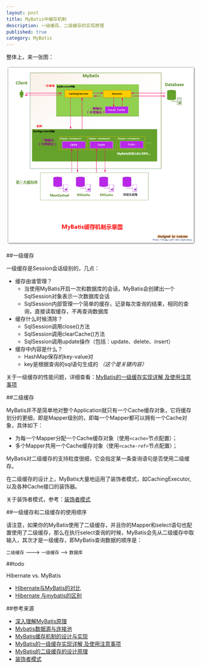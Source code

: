 ```yaml
---
layout: post
title: MyBatis中缓存机制
description: 一级缓存、二级缓存的实现原理
published: true
category: MyBatis
---
```





整体上，来一张图：

![](/images/mybatis-cache/mybatis-cache.png)




##一级缓存

一级缓存是Session会话级别的，几点：

* 缓存由谁管理？
	* 当使用MyBatis开启一次和数据库的会话，MyBatis会创建出一个SqlSession对象表示一次数据库会话
	* SqlSession内部管理一个简单的缓存，记录每次查询的结果，相同的查询，直接读取缓存，不再查询数据库
* 缓存什么时候清除？
	* SqlSession调用close()方法
	* SqlSession调用clearCache()方法
	* SqlSession调用update操作（包括：update、delete、insert）
* 缓存中内容是什么？
	* HashMap保存的key-value对
	* key是根据查询的sql语句生成的 *（这个是关键内容）*

关于一级缓存的性能问题，详细查看：[MyBatis的一级缓存实现详解 及使用注意事项]





##二级缓存


MyBatis并不是简单地对整个Application就只有一个Cache缓存对象，它将缓存划分的更细，即是Mapper级别的，即每一个Mapper都可以拥有一个Cache对象，具体如下：

* 为每一个Mapper分配一个Cache缓存对象（使用`<cache>`节点配置）；
* 多个Mapper共用一个Cache缓存对象（使用`<cache-ref>`节点配置）；

MyBatis对二级缓存的支持粒度很细，它会指定某一条查询语句是否使用二级缓存。

在二级缓存的设计上，MyBatis大量地运用了装饰者模式，如CachingExecutor, 以及各种Cache接口的装饰器。

关于装饰者模式，参考：[装饰者模式]



##一级缓存和二级缓存的使用顺序


请注意，如果你的MyBatis使用了二级缓存，并且你的Mapper和select语句也配置使用了二级缓存，那么在执行select查询的时候，MyBatis会先从二级缓存中取输入，其次才是一级缓存，即MyBatis查询数据的顺序是：

`二级缓存`  ———> `一级缓存`  ——> `数据库`



##todo


Hibernate vs. MyBatis

* [Hibernate与MyBatis的对比]
* [Hibernate 与mybatis的区别]


##参考来源


* [深入理解MyBatis原理]
* [Mybatis数据源与连接池]
* [MyBatis缓存机制的设计与实现]				
* [MyBatis的一级缓存实现详解 及使用注意事项]	
* [MyBatis的二级缓存的设计原理]					
* [装饰者模式]









[NingG]:    http://ningg.github.com  "NingG"

[深入理解MyBatis原理]:		http://blog.csdn.net/column/details/mybatis-principle.html
[Mybatis数据源与连接池]:	http://blog.csdn.net/luanlouis/article/details/37671851?utm_source=tuicool

[MyBatis缓存机制的设计与实现]:						http://blog.csdn.net/luanlouis/article/details/41390801
[MyBatis的一级缓存实现详解 及使用注意事项]:			http://blog.csdn.net/luanlouis/article/details/41280959
[MyBatis的二级缓存的设计原理]:						http://blog.csdn.net/luanlouis/article/details/41408341


[装饰者模式]:				http://blog.csdn.net/luanlouis/article/details/19021803


[Hibernate与MyBatis的对比]:			http://www.cnblogs.com/younggun/archive/2013/08/04/3235878.html
[Hibernate 与mybatis的区别]:		http://blog.csdn.net/julinfeng/article/details/19821923



